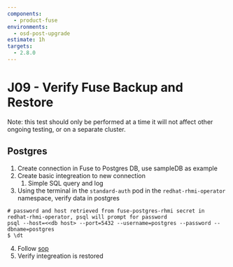 ```yaml
---
components:
  - product-fuse
environments:
  - osd-post-upgrade
estimate: 1h
targets:
  - 2.8.0
---
```


# J09 - Verify Fuse Backup and Restore

Note: this test should only be performed at a time it will not affect other ongoing testing, or on a separate cluster.

## Postgres

1. Create connection in Fuse to Postgres DB, use sampleDB as example
2. Create basic integreation to new connection
   1. Simple SQL query and log
3. Using the terminal in the `standard-auth` pod in the `redhat-rhmi-operator` namespace, verify data in postgres

```
# password and host retrieved from fuse-postgres-rhmi secret in redhat-rhmi-operator, psql will prompt for password
psql --host=<<db host> --port=5432 --username=postgres --password --dbname=postgres
$ \dt
```

4. Follow [sop](https://github.com/RHCloudServices/integreatly-help/blob/master/sops/2.x/backup_restore/fuse_online_backup_and_restore.md#fuse-online-backup-and-restoration)
5. Verify integreation is restored
